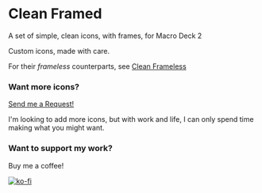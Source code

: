 # Clean Framed
A set of simple, clean icons, with frames, for Macro Deck 2

Custom icons, made with care.

For their *frameless* counterparts, see [Clean Frameless](https://github.com/PhoenixWyllow/MacroDeckCleanFramelessIcons)

### Want more icons?
[Send me a Request!](https://github.com/PhoenixWyllow/MacroDeckCleanFramedIcons/issues/new?assignees=&labels=enhancement&template=icon-request.md&title=%5BICON+REQUEST%5D)

I'm looking to add more icons, but with work and life, I can only spend time making what you might want.

### Want to support my work?
Buy me a coffee!

[![ko-fi](https://ko-fi.com/img/githubbutton_sm.svg)](https://ko-fi.com/S6S87RY9H)
